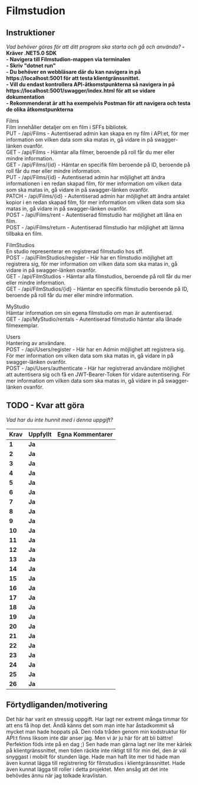 # Filmstudion

## Instruktioner

*Vad behöver göras för att ditt program ska starta och gå och använda?*
**- Kräver .NET5.0 SDK**  
**- Navigera till Filmstudion-mappen via terminalen**  
**- Skriv "dotnet run"**  
**- Du behöver en webbläsare där du kan navigera in på https://localhost:5001 för att testa klientgränssnittet.**  
**- Vill du endast kontrollera API-åtkomstpunkterna så navigera in på https://localhost:5001/swagger/index.html för att se vidare dokumentation**  
**- Rekommenderat är att ha exempelvis Postman för att navigera och testa de olika åtkomstpunkterna**  

Films  
Film innehåller detaljer om en film i SFFs bibliotek.  
PUT - /api​/Films - Autentiserad admin kan skapa en ny film i API:et, för mer information om vilken data som ska matas in, gå vidare in på swagger-länken ovanför.  
GET - /api​/Films - Hämtar alla filmer, beroende på roll får du mer eller mindre information.  
GET - /api​/Films​/{id} - Hämtar en specifik film beroende på ID, beroende på roll får du mer eller mindre information.  
PUT - /api​/Films​/{id} - Autentiserad admin har möjlighet att ändra informationen i en redan skapad film, för mer information om vilken data som ska matas in, gå vidare in på swagger-länken ovanför.  
PATCH - /api​/Films​/{id} - Autentiserad admin har möjlighet att ändra antalet kopior i en redan skapad film, för mer information om vilken data som ska matas in, gå vidare in på swagger-länken ovanför.  
POST - /api​/Films​/rent - Autentiserad filmstudio har möjlighet att låna en film.  
POST - /api​/Films​/return - Autentiserad filmstudio har möjlighet att lämna tillbaka en film.  

FilmStudios  
En studio representerar en registrerad filmstudio hos sff.  
POST - /api​/FilmStudios​/register - Här har en filmstudio möjlighet att registrera sig, för mer information om vilken data som ska matas in, gå vidare in på swagger-länken ovanför.  
GET - /api​/FilmStudios - Hämtar alla filmstudios, beroende på roll får du mer eller mindre information.  
GET - /api​/FilmStudios​/{id} - Hämtar en specifik filmstudio beroende på ID, beroende på roll får du mer eller mindre information.  

MyStudio  
Hämtar information om sin egena filmstudio om man är autentiserad.  
GET - /api​/MyStudio​/rentals - Autentiserad filmstudio hämtar alla lånade filmexemplar.  

Users  
Hantering av användare.  
POST - /api​/Users​/register - Här har en Admin möjlighet att registrera sig. För mer information om vilken data som ska matas in, gå vidare in på swagger-länken ovanför.  
POST - /api​/Users​/authenticate - Här har registrerad användare möjlighet att autentisera sig och få en JWT-Bearer-Token för vidare autentisering. För mer information om vilken data som ska matas in, gå vidare in på swagger-länken ovanför.  

## TODO - Kvar att göra

*Vad har du inte hunnit med i denna uppgift?*

 |Krav|Uppfyllt|Egna Kommentarer|
 |---|---|---|
|**1**  |**Ja**| |
|**2**  |**Ja**| |
|**3**  |**Ja**| |
|**4**  |**Ja**| |
|**5**  |**Ja**| |
|**6**  |**Ja**| |
|**7**  |**Ja**| |
|**8**  |**Ja**| |
|**9**  |**Ja**| |
|**10**  |**Ja**| |
|**11**  |**Ja**| |
|**12**  |**Ja**| |
|**13**  |**Ja**| |
|**14**  |**Ja**| |
|**15**  |**Ja**| |
|**16**  |**Ja**| |
|**17**  |**Ja**| |
|**18**  |**Ja**| |
|**19**  |**Ja**| |
|**20**  |**Ja**| |
|**21**  |**Ja**| |
|**22**  |**Ja**| |
|**23**  |**Ja**| |
|**24**  |**Ja** | |
|**25**  |**Ja** | |
|**26**  |**Ja** | |

## Förtydliganden/motivering
Det här har varit en stressig uppgift. Har lagt ner extremt många timmar för att ens få ihop det. Ändå känns det som man inte har åstadkommit så mycket man hade hoppats på. Den röda tråden genom min kodstruktur för API:t finns liksom inte där anser jag. Men vi är ju här för att bli bättre! Perfektion föds inte på en dag ;) Sen hade man gärna lagt ner lite mer kärlek på klientgränssnittet, men tiden räckte inte riktigt till för min del, den är väl snyggast i mobilt för stunden läge. Hade man haft lite mer tid hade man även kunnat lägga till registrering för filmstudios i klientgränssnittet. Hade även kunnat lägga till roller i detta projektet. Men ansåg att det inte behövdes ännu när jag tolkade kravlistan.
